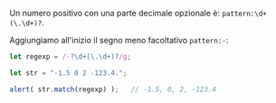 Un numero positivo con una parte decimale opzionale è: `pattern:\d+(\.\d+)?`.

Aggiungiamo all'inizio il segno meno facoltativo `pattern:-`:

```js run
let regexp = /-?\d+(\.\d+)?/g;

let str = "-1.5 0 2 -123.4.";

alert( str.match(regexp) );   // -1.5, 0, 2, -123.4
```
